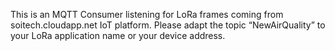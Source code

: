 This is an MQTT Consumer listening for LoRa frames coming from soitech.cloudapp.net IoT platform.
Please adapt the topic “NewAirQuality” to your LoRa application name or your device address.